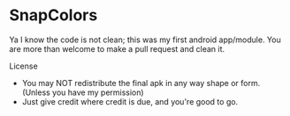 # SnapColors

Ya I know the code is not clean; this was my first android app/module. You are more than welcome to make a pull request and clean it.

License
- You may NOT redistribute the final apk in any way shape or form. (Unless you have my permission)
- Just give credit where credit is due, and you're good to go.
